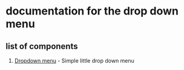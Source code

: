 # documentation for the drop down menu

## list of components
1. [Dropdown menu](./docs/drop-down-menu.md) - Simple little drop down menu